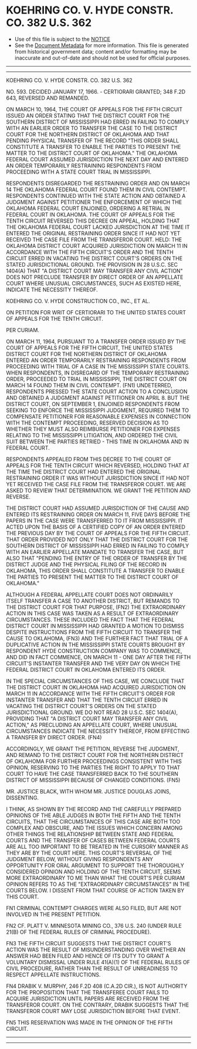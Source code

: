 ---
---

# KOEHRING CO. V. HYDE CONSTR. CO. 382 U.S. 362

* Use of this file is subject to the [NOTICE](https://github.com/publicdocs/notice/blob/master/NOTICE)
* See the [Document Metadata](../../../) for more information.
  This file is generated from historical government data; content and/or formatting may be inaccurate and out-of-date and should not be used for official purposes.

----------
----------

KOEHRING CO. V. HYDE CONSTR. CO. 382 U.S. 362

NO. 593.  DECIDED JANUARY 17, 1966.  - CERTIORARI GRANTED; 348 F.2D 643, REVERSED AND REMANDED.

ON MARCH 10, 1964, THE COURT OF APPEALS FOR THE FIFTH CIRCUIT ISSUED AN ORDER STATING THAT THE DISTRICT COURT FOR THE SOUTHERN DISTRICT OF MISSISSIPPI HAD ERRED IN FAILING TO COMPLY WITH AN EARLIER ORDER TO TRANSFER THE CASE TO THE DISTRICT COURT FOR THE NORTHERN DISTRICT OF OKLAHOMA AND THAT PENDING PHYSICAL TRANSFER OF THE RECORD "THIS ORDER SHALL CONSTITUTE A TRANSFER TO ENABLE THE PARTIES TO PRESENT THE MATTER TO THE DISTRICT COURT OF OKLAHOMA."  THE OKLAHOMA FEDERAL COURT ASSUMED JURISDICTION THE NEXT DAY AND ENTERED AN ORDER TEMPORARILY RESTRAINING RESPONDENTS FROM PROCEEDING WITH A STATE COURT TRIAL IN MISSISSIPPI.

RESPONDENTS DISREGARDED THE RESTRAINING ORDER AND ON MARCH 14 THE OKLAHOMA FEDERAL COURT FOUND THEM IN CIVIL CONTEMPT.  RESPONDENTS CONTINUED WITH THE STATE ACTION AND OBTAINED A JUDGMENT AGAINST PETITIONER THE ENFORCEMENT OF WHICH THE OKLAHOMA FEDERAL COURT ENJOINED, ORDERING A RETRIAL IN FEDERAL COURT IN OKLAHOMA.  THE COURT OF APPEALS FOR THE TENTH CIRCUIT REVERSED THIS DECREE ON APPEAL, HOLDING THAT THE OKLAHOMA FEDERAL COURT LACKED JURISDICTION AT THE TIME IT ENTERED THE ORIGINAL RESTRAINING ORDER SINCE IT HAD NOT YET RECEIVED THE CASE FILE FROM THE TRANSFEROR COURT.  HELD: THE OKLAHOMA DISTRICT COURT ACQUIRED JURISDICTION ON MARCH 11 IN ACCORDANCE WITH THE FIFTH CIRCUIT'S ORDER AND THE TENTH CIRCUIT ERRED IN VACATING THE DISTRICT COURT'S ORDERS ON THE STATED JURISDICTIONAL GROUND.  THE PROVISION IN 28 U.S.C. SEC 1404(A) THAT "A DISTRICT COURT MAY TRANSFER ANY CIVIL ACTION" DOES NOT PRECLUDE TRANSFER BY DIRECT ORDER OF AN APPELLATE COURT WHERE UNUSUAL CIRCUMSTANCES, SUCH AS EXISTED HERE, INDICATE THE NECESSITY THEREOF.

KOEHRING CO. V. HYDE CONSTRUCTION CO., INC., ET AL.

ON PETITION FOR WRIT OF CERTIORARI TO THE UNITED STATES COURT OF APPEALS FOR THE TENTH CIRCUIT.

PER CURIAM.

ON MARCH 11, 1964, PURSUANT TO A TRANSFER ORDER ISSUED BY THE COURT OF APPEALS FOR THE FIFTH CIRCUIT, THE UNITED STATES DISTRICT COURT FOR THE NORTHERN DISTRICT OF OKLAHOMA ENTERED AN ORDER TEMPORARILY RESTRAINING RESPONDENTS FROM PROCEEDING WITH TRIAL OF A CASE IN THE MISSISSIPPI STATE COURTS.  WHEN RESPONDENTS, IN DISREGARD OF THE TEMPORARY RESTRAINING ORDER, PROCEEDED TO TRIAL IN MISSISSIPPI, THE DISTRICT COURT ON MARCH 14 FOUND THEM IN CIVIL CONTEMPT.  (FN1) UNDETERRED, RESPONDENTS PRESSED THE STATE COURT ACTION TO A CONCLUSION AND OBTAINED A JUDGMENT AGAINST PETITIONER ON APRIL 8.  BUT THE DISTRICT COURT, ON SEPTEMBER 1, ENJOINED RESPONDENTS FROM SEEKING TO ENFORCE THE MISSISSIPPI JUDGMENT, REQUIRED THEM TO COMPENSATE PETITIONER FOR REASONABLE EXPENSES IN CONNECTION WITH THE CONTEMPT PROCEEDING, RESERVED DECISION AS TO WHETHER THEY MUST ALSO REIMBURSE PETITIONER FOR EXPENSES RELATING TO THE MISSISSIPPI LITIGATION, AND ORDERED THE CIVIL SUIT BETWEEN THE PARTIES RETRIED - THIS TIME IN OKLAHOMA AND IN FEDERAL COURT.

RESPONDENTS APPEALED FROM THIS DECREE TO THE COURT OF APPEALS FOR THE TENTH CIRCUIT WHICH REVERSED, HOLDING THAT AT THE TIME THE DISTRICT COURT HAD ENTERED THE ORIGINAL RESTRAINING ORDER IT WAS WITHOUT JURISDICTION SINCE IT HAD NOT YET RECEIVED THE CASE FILE FROM THE TRANSFEROR COURT.  WE ARE ASKED TO REVIEW THAT DETERMINATION.  WE GRANT THE PETITION AND REVERSE.

THE DISTRICT COURT HAD ASSUMED JURISDICTION OF THE CAUSE AND ENTERED ITS RESTRAINING ORDER ON MARCH 11, FIVE DAYS BEFORE THE PAPERS IN THE CASE WERE TRANSFERRED TO IT FROM MISSISSIPPI.  IT ACTED UPON THE BASIS OF A CERTIFIED COPY OF AN ORDER ENTERED THE PREVIOUS DAY BY THE COURT OF APPEALS FOR THE FIFTH CIRCUIT.  THAT ORDER PROVIDED NOT ONLY THAT THE DISTRICT COURT FOR THE SOUTHERN DISTRICT OF MISSISSIPPI HAD ERRED IN FAILING TO COMPLY WITH AN EARLIER APPELLATE MANDATE TO TRANSFER THE CASE, BUT ALSO THAT "PENDING THE ENTRY OF THE ORDER OF TRANSFER BY THE DISTRICT JUDGE AND THE PHYSICAL FILING OF THE RECORD IN OKLAHOMA, THIS ORDER SHALL CONSTITUTE A TRANSFER TO ENABLE THE PARTIES TO PRESENT THE MATTER TO THE DISTRICT COURT OF OKLAHOMA."

ALTHOUGH A FEDERAL APPELLATE COURT DOES NOT ORDINARILY ITSELF TRANSFER A CASE TO ANOTHER DISTRICT, BUT REMANDS TO THE DISTRICT COURT FOR THAT PURPOSE, (FN2) THE EXTRAORDINARY ACTION IN THIS CASE WAS TAKEN AS A RESULT OF EXTRAORDINARY CIRCUMSTANCES.  THESE INCLUDED THE FACT THAT THE FEDERAL DISTRICT COURT IN MISSISSIPPI HAD GRANTED A MOTION TO DISMISS DESPITE INSTRUCTIONS FROM THE FIFTH CIRCUIT TO TRANSFER THE CAUSE TO OKLAHOMA, (FN3) AND THE FURTHER FACT THAT TRIAL OF A DUPLICATIVE ACTION IN THE MISSISSIPPI STATE COURTS BROUGHT BY RESPONDENT HYDE CONSTRUCTION COMPANY WAS TO COMMENCE, AND DID IN FACT COMMENCE, ON MARCH 11 - ONE DAY AFTER THE FIFTH CIRCUIT'S INSTANTER TRANSFER AND THE VERY DAY ON WHICH THE FEDERAL DISTRICT COURT IN OKLAHOMA ENTERED ITS ORDER.

IN THE SPECIAL CIRCUMSTANCES OF THIS CASE, WE CONCLUDE THAT THE DISTRICT COURT IN OKLAHOMA HAD ACQUIRED JURISDICTION ON MARCH 11 IN ACCORDANCE WITH THE FIFTH CIRCUIT'S ORDER FOR INSTANTER TRANSFER AND THAT THE TENTH CIRCUIT ERRED IN VACATING THE DISTRICT COURT'S ORDERS ON THE STATED JURISDICTIONAL GROUND.  WE DO NOT READ 28 U.S.C. SEC 1404(A), PROVIDING THAT "A DISTRICT COURT MAY TRANSFER ANY CIVIL ACTION," AS PRECLUDING AN APPELLATE COURT, WHERE UNUSUAL CIRCUMSTANCES INDICATE THE NECESSITY THEREOF, FROM EFFECTING A TRANSFER BY DIRECT ORDER.  (FN4)

ACCORDINGLY, WE GRANT THE PETITION, REVERSE THE JUDGMENT, AND REMAND TO THE DISTRICT COURT FOR THE NORTHERN DISTRICT OF OKLAHOMA FOR FURTHER PROCEEDINGS CONSISTENT WITH THIS OPINION, RESERVING TO THE PARTIES THE RIGHT TO APPLY TO THAT COURT TO HAVE THE CASE TRANSFERRED BACK TO THE SOUTHERN DISTRICT OF MISSISSIPPI BECAUSE OF CHANGED CONDITIONS.  (FN5)

MR. JUSTICE BLACK, WITH WHOM MR. JUSTICE DOUGLAS JOINS, DISSENTING.

I THINK, AS SHOWN BY THE RECORD AND THE CAREFULLY PREPARED OPINIONS OF THE ABLE JUDGES IN BOTH THE FIFTH AND THE TENTH CIRCUITS, THAT THE CIRCUMSTANCES OF THIS CASE ARE BOTH TOO COMPLEX AND OBSCURE, AND THE ISSUES WHICH CONCERN AMONG OTHER THINGS THE RELATIONSHIP BETWEEN STATE AND FEDERAL COURTS AND THE TRANSFER OF CASES BETWEEN FEDERAL COURTS ARE ALL TOO IMPORTANT TO BE TREATED IN THE CURSORY MANNER AS THEY ARE BY THE COURT HERE.  THIS COURT'S REVERSAL OF THE JUDGMENT BELOW, WITHOUT GIVING RESPONDENTS ANY OPPORTUNITY FOR ORAL ARGUMENT TO SUPPORT THE THOROUGHLY CONSIDERED OPINION AND HOLDING OF THE TENTH CIRCUIT, SEEMS MORE EXTRAORDINARY TO ME THAN WHAT THE COURT'S PER CURIAM OPINION REFERS TO AS THE "EXTRAORDINARY CIRCUMSTANCES" IN THE COURTS BELOW.  I DISSENT FROM THAT COURSE OF ACTION TAKEN BY THIS COURT.

FN1  CRIMINAL CONTEMPT CHARGES WERE ALSO FILED, BUT ARE NOT INVOLVED IN THE PRESENT PETITION.

FN2  CF. PLATT V. MINNESOTA MINING CO., 376 U.S. 240 (UNDER RULE 21(B) OF THE FEDERAL RULES OF CRIMINAL PROCEDURE).

FN3  THE FIFTH CIRCUIT SUGGESTS THAT THE DISTRICT COURT'S ACTION WAS THE RESULT OF MISUNDERSTANDING OVER WHETHER AN ANSWER HAD BEEN FILED AND HENCE OF ITS DUTY TO GRANT A VOLUNTARY DISMISSAL UNDER RULE 41(A)(1) OF THE FEDERAL RULES OF CIVIL PROCEDURE, RATHER THAN THE RESULT OF UNREADINESS TO RESPECT APPELLATE INSTRUCTIONS.

FN4  DRABIK V. MURPHY, 246 F.2D 408 (C.A.2D CIR.), IS NOT AUTHORITY FOR THE PROPOSITION THAT THE TRANSFEREE COURT FAILS TO ACQUIRE JURISDICTION UNTIL PAPERS ARE RECEIVED FROM THE TRANSFEROR COURT.  ON THE CONTRARY, DRABIK SUGGESTS THAT THE TRANSFEROR COURT MAY LOSE JURISDICTION BEFORE THAT EVENT.

FN5  THIS RESERVATION WAS MADE IN THE OPINION OF THE FIFTH CIRCUIT.


----------
----------

